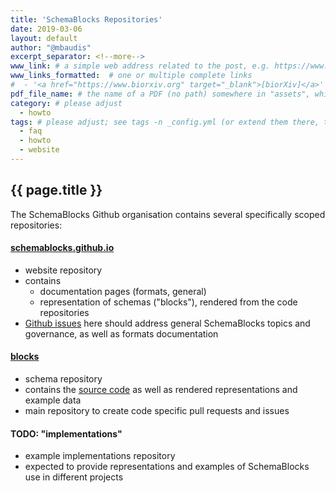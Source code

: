 ```yaml
---
title: 'SchemaBlocks Repositories'
date: 2019-03-06
layout: default
author: "@mbaudis"
excerpt_separator: <!--more-->
www_link: # a simple web address related to the post, e.g. https://www.ga4gh.org
www_links_formatted:  # one or multiple complete links
#  - '<a href="https://www.biorxiv.org" target="_blank">[biorXiv]</a>'
pdf_file_name: # the name of a PDF (no path) somewhere in "assets", which will be auto-linked
category: # please adjust
  - howto
tags: # please adjust; see tags -n _config.yml (or extend them there, too)
  - faq
  - howto
  - website
---
```


## {{ page.title }}

The SchemaBlocks Github organisation contains several specifically scoped 
repositories:

<!--more-->

#### [schemablocks.github.io](https://github.com/ga4gh-schemablocks/ga4gh-schemablocks.github.io)

* website repository
* contains
    - documentation pages (formats, general)
    - representation of schemas ("blocks"), rendered from the code repositories
* [Github issues](https://github.com/ga4gh-schemablocks/ga4gh-schemablocks.github.io/issues) here should address general SchemaBlocks topics and governance, as well as formats documentation

#### [blocks](https://github.com/ga4gh-schemablocks/blocks)

* schema repository
* contains the [source code](https://github.com/ga4gh-schemablocks/blocks/tree/master/src/yaml) as well as rendered representations and example data
* main repository to create code specific pull requests and issues

#### TODO: "implementations"

* example implementations repository
* expected to provide representations and examples of SchemaBlocks use in different projects
